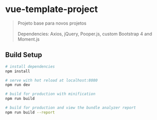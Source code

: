 # vue-template-project

> Projeto base para novos projetos<br /><br />
> Dependencies: Axios, jQuery, Pooper.js, custom Bootstrap 4 and Moment.js

## Build Setup

``` bash
# install dependencies
npm install

# serve with hot reload at localhost:8080
npm run dev

# build for production with minification
npm run build

# build for production and view the bundle analyzer report
npm run build --report
```
